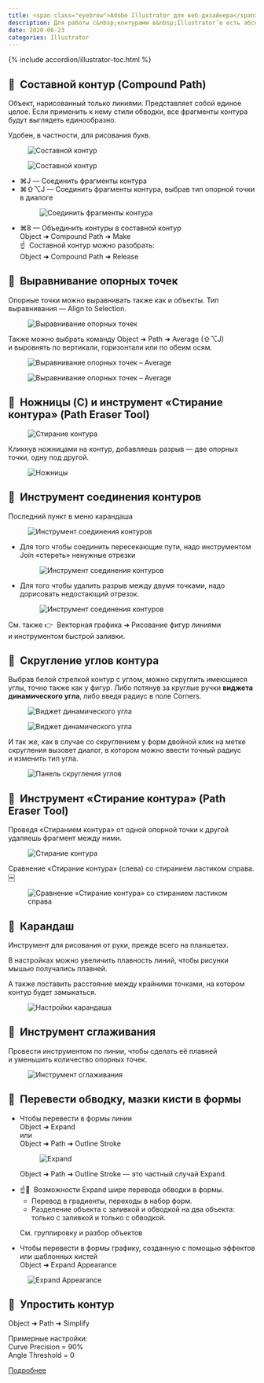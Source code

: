 ```yaml
---
title: <span class="eyebrow">Adobe Illustrator для веб-дизайнера</span> 4)&nbsp;Редактирование контуров
description: Для работы с&nbsp;контурами в&nbsp;Illustrator’е есть абсолютно гениальный виджет динамического угла, а&nbsp;также стандартное перо (в следующем выпуске), ножницы и&nbsp;т.&nbsp;д.
date: 2020-06-23
categories: Illustrator
---
```


{% include accordion/illustrator-toc.html %}

<h2 class="main-subhead is-smaller">🔵&nbsp;&nbsp;Составной контур (Compound Path)</h2>
<p>Объект, нарисованный только линиями. Представляет собой единое целое. Если применить к&nbsp;нему стили обводки, все фрагменты контура будут выглядеть единообразно.</p>
<p>Удобен, в&nbsp;частности, для рисования букв.</p>
<figure><img src="{{ site.assets }}/img/blog/2020/06-23/01-path.png" alt="Составной контур"></figure>
<figure><img src="{{ site.assets }}/img/blog/2020/06-23/02-stroke.png" alt="Составной контур"></figure>
<ul>
  <li>⌘J&nbsp;— Соединить фрагменты контура </li>
  <li> ⌘⇧⌥J&nbsp;— Соединить фрагменты контура, выбрав тип опорной точки в&nbsp;диалоге
    <figure><img src="{{ site.assets }}/img/blog/2020/06-23/03-join.png" alt="Соединить фрагменты контура"></figure>
  </li>
  <li> ⌘8&nbsp;— Объединить контуры в&nbsp;составной контур <br>
    Object ➜ Compound Path ➜ Make <br>
    ☝&nbsp;&nbsp;Составной контур можно разобрать: <br>
    Object ➜ Compound Path ➜ Release </li>
</ul>
<h2 class="main-subhead is-smaller">🔵&nbsp;&nbsp;Выравнивание опорных точек</h2>
<p>Опорные точки можно выравнивать также как и&nbsp;объекты. Тип выравнивания&nbsp;— Align to&nbsp;Selection.</p>
<figure><img src="{{ site.assets }}/img/blog/2020/06-23/04-align.png" alt="Выравнивание опорных точек"></figure>
<p>Также можно выбрать команду Object ➜ Path ➜ Average (⇧⌥J) и&nbsp;выровнять по&nbsp;вертикали, горизонтали или по&nbsp;обеим осям.</p>
<figure><img src="{{ site.assets }}/img/blog/2020/06-23/05-average.png" alt="Выравнивание опорных точек – Average"></figure>
<figure><img src="{{ site.assets }}/img/blog/2020/06-23/06-average.png" alt="Выравнивание опорных точек – Average"></figure>
<h2 class="main-subhead is-smaller">🔵&nbsp;&nbsp;Ножницы (C)&nbsp;и&nbsp;инструмент «Стирание контура» (Path Eraser Tool)</h2>
<figure><img src="{{ site.assets }}/img/blog/2020/06-23/07-eraser-tool.png" alt="Стирание контура"></figure>
<p>Кликнув ножницами на&nbsp;контур, добавляешь разрыв&nbsp;— две опорных точки, одну под другой.</p>
<figure><img src="{{ site.assets }}/img/blog/2020/06-23/08-scissors.png" alt="Ножницы"></figure>
<h2 class="main-subhead is-smaller" id="join-tool">🔵&nbsp;&nbsp;Инструмент соединения контуров</h2>
<p>Последний пункт в&nbsp;меню карандаша</p>
<figure><img src="{{ site.assets }}/img/blog/2020/06-23/09-join-tool.png" alt="Инструмент соединения контуров"></figure>
<ul>
  <li>
    Для того чтобы соединить пересекающие пути, надо инструментом Join «стереть» ненужные отрезки
    <figure><img src="{{ site.assets }}/img/blog/2020/06-23/10-join-tool.png" alt="Инструмент соединения контуров"></figure>
  </li>
  <li>
    Для того чтобы удалить разрыв между двумя точками, надо дорисовать недостающий отрезок.
    <figure><img src="{{ site.assets }}/img/blog/2020/06-23/11-join-tool.png" alt="Инструмент соединения контуров"></figure>
  </li>
</ul>
<p>См. также 👉&nbsp;&nbsp;Векторная графика ➜ Рисование фигур линиями и&nbsp;инструментом быстрой заливки.</p>
<h2 class="main-subhead is-smaller">🔵&nbsp;&nbsp;Скругление углов контура</h2>
<p>Выбрав белой стрелкой контур с&nbsp;углом, можно скруглить имеющиеся углы, точно также как у&nbsp;фигур. Либо потянув за&nbsp;круглые ручки <strong>виджета динамического угла</strong>, либо введя радиус в&nbsp;поле Corners.</p>
<figure><img src="{{ site.assets }}/img/blog/2020/06-23/12-live-corners-widget.png" alt="Виджет динамического угла"></figure>
<figure><img src="{{ site.assets }}/img/blog/2020/06-23/13-live-corners-widget.png" alt="Виджет динамического угла"></figure>
<p>И&nbsp;так&nbsp;же, как в&nbsp;случае со&nbsp;скруглением у&nbsp;форм двойной клик на&nbsp;метке скругления вызовет диалог, в&nbsp;котором можно ввести точный радиус и&nbsp;изменить тип угла.</p>
<figure><img src="{{ site.assets }}/img/blog/2020/06-23/14-corners-palette.png" alt="Панель скругления углов"></figure>
<h2 class="main-subhead is-smaller">🔵&nbsp;&nbsp;Инструмент «Стирание контура» (Path Eraser Tool)</h2>
<p>Проведя «Стиранием контура» от&nbsp;одной опорной точки к&nbsp;другой удаляешь фрагмент между ними.</p>
<figure><img src="{{ site.assets }}/img/blog/2020/06-23/15-path-eraser-tool.png" alt="Стирание контура"></figure>
<p>Сравнение «Стирание контура» (слева) со&nbsp;стиранием ластиком справа.￼</p>
<figure><img src="{{ site.assets }}/img/blog/2020/06-23/16-erase-comparison.png" alt="Сравнение «Стирание контура» со стиранием ластиком справа"></figure>
<h2 class="main-subhead is-smaller">🔵&nbsp;&nbsp;Карандаш</h2>
<p>Инструмент для рисования от&nbsp;руки, прежде всего на&nbsp;планшетах.</p>
<p>В&nbsp;настройках можно увеличить плавность линий, чтобы рисунки мышью получались плавней.</p>
<p>А&nbsp;также поставить расстояние между крайними точками, на&nbsp;котором контур будет замыкаться.</p>
<figure><img src="{{ site.assets }}/img/blog/2020/06-23/17-pencil-tool-options.png" alt="Настройки карандаша"></figure>
<h2 class="main-subhead is-smaller">🔵&nbsp;&nbsp;Инструмент сглаживания</h2>
<p>Провести инструментом по&nbsp;линии, чтобы сделать её&nbsp;плавней и&nbsp;уменьшить количество опорных точек.</p>
<figure><img src="{{ site.assets }}/img/blog/2020/06-23/18-smooth-tool.png" alt="Инструмент сглаживания"></figure>
<h2 class="main-subhead is-smaller">🔵&nbsp;&nbsp;Перевести обводку, мазки кисти в&nbsp;формы </h2>
<ul>
  <li>Чтобы перевести в&nbsp;формы линии<br>
    Object ➜ Expand<br>
    или<br>
    Object ➜ Path ➜ Outline Stroke
    <figure><img src="{{ site.assets }}/img/blog/2020/06-23/19-expand.png" alt="Expand"></figure>
    <p>Object ➜ Path ➜ Outline Stroke&nbsp;— это частный случай Expand.</p>
  </li>
  <li>
    ☝️🧐&nbsp;&nbsp;Возможности Expand шире перевода обводки в&nbsp;формы.
    <ul>
      <li>Перевод в&nbsp;градиенты, переходы в&nbsp;набор форм.</li>
      <li>Разделение объекта с&nbsp;заливкой и&nbsp;обводкой на&nbsp;два объекта: только с&nbsp;заливкой и&nbsp;только с&nbsp;обводкой.</li>
    </ul>
    <p>См. группировку и&nbsp;разбор объектов</p>
  </li>
  <li>
    Чтобы перевести в&nbsp;формы графику, созданную с&nbsp;помощью эффектов или шаблонных кистей<br>
    Object ➜ Expand Appearance
  </li>
</ul>
<figure><img src="{{ site.assets }}/img/blog/2020/06-23/20-expand-appearance.png" alt="Expand Appearance"></figure>
<h2 class="main-subhead is-smaller">🔵&nbsp;&nbsp;Упростить контур</h2>
<p>Object ➜ Path ➜ Simplify </p>
<p> Примерные настройки: <br>
  Curve Precision = 90% <br>
  Angle Threshold = 0 </p>
<p><a href="https://helpx.adobe.com/ru/illustrator/using/editing-paths.html" target="_blank" rel="noopener noreferrer">Подробнее</a></p>
